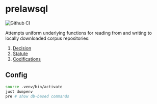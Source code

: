 # prelawsql

![Github CI](https://github.com/justmars/prelawsql/actions/workflows/ci.yml/badge.svg)

Attempts uniform underlying functions for reading from and writing to locally downloaded corpus repositories:

1. [Decision](https://github.com/justmars/corpus-decisions)
2. [Statute](https://github.com/justmars/corpus-statutes)
3. [Codifications](https://github.com/justmars/corpus-codifications)

## Config

```sh
source .venv/bin/activate
just dumpenv
pre # show db-based commands
```
